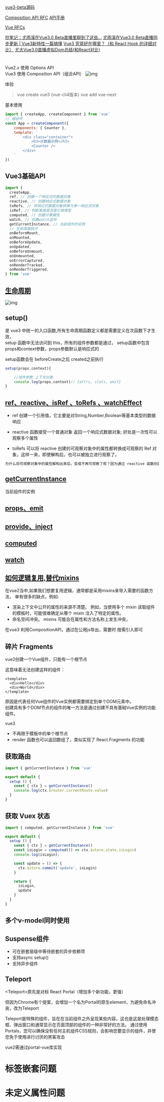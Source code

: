 [vue3-beta源码](https://github.com/vuejs/vue-next)

[Composition API RFC](https://composition-api.vuejs.org/zh/)
[API手册](https://composition-api.vuejs.org/zh/api.html)

[Vue RFCs](https://github.com/vuejs/rfcs)

[抄笔记：尤雨溪在Vue3.0 Beta直播里聊到了这些…](https://juejin.im/post/5e9f6b3251882573a855cd52)
[尤雨溪在Vue3.0 Beta直播同步更新 | Vue3新特性一篇搞懂](https://juejin.im/post/5e6388366fb9a07cda097c47)
[Vue3 究竟好在哪里？（和 React Hook 的详细对比）](https://juejin.im/post/5e9ce011f265da47b8450c11)
[尤大Vue3.0直播虚拟Dom总结(和React对比)](https://juejin.im/post/5e9faa8fe51d4546fe263eda)

[](https://juejin.im/post/5ec537486fb9a047bb6a4204)

# 
Vue2.x 使用 Options API   
Vue3 使用 Composition API（组合API）
![img](./src/assets/optionsAPI_compositionAPI.jpg)


体验
>vue create vue3 (vue-cli4版本)
>vue add vue-next 

基本使用
```js
import { createApp, createComponent } from 'vue'
// 根组件
const App = createComponent({
    components: { Counter },
    template: `
        <div class="container">
            <h3>计数器示例</h3>
            <Counter />
        </div>
    `
})
```



## Vue3基础API
```js
import {
  createApp,
  ref, // 创建一个响应式的数据对象
  reactive, // 创建响应式数据对象
  toRefs, // 将响应式数据对象转换为单一响应式对象
  isRef, // 判断某值是否是引用类型
  computed, // 创建计算属性
  watch, // 创建watch监听
  getCurrentInstance, // 当前组件的实例
  // 生命周期钩子
  onBeforeMount,
  onMounted,
  onBeforeUpdate,
  onUpdated,
  onBeforeUnmount,
  onUnmounted,
  onErrorCaptured,
  onRenderTracked,
  onRenderTriggered,
} from 'vue'

```

## [生命周期](/src/components/LifeCycle)
![img](./src/assets/hook.jpg)


## setup()
是 vue3 中统一的入口函数,所有生命周期函数定义都是需要定义在次函数下才生效，  
setup 函数中无法访问到 this，所有的组件参数都是通过， 
setup函数中包含props和context参数，props参数默认是响应式的

setup函数会在 beforeCreate之后 created之前执行
```js
setup(props,context){

    //组件参数 上下文对象
    console.log(props,context)// {attrs, slots, emit}
} 
```

## [ref、reactive、isRef 、toRefs 、watchEffect](/src/components/Reactive)
* ref 创建一个引用值，它主要是对String,Number,Boolean等基本类型的数据响应

* reactive 函数接受一个普通对象 返回一个响应式数据对象; 好处是一次性可以观察多个属性

* toRefs 可以将 reactive 创建的可观察对象中的属性都转换成可观察的 Ref 对象，这样一来，即使解构后，也可以被独立进行观察了。

```html
为什么将可观察对象中的属性解构出来后，变成不再可观察了呢？因为通过 reactive 函数创建的可观察对象，内部的属性本身并不是可观察类型的，对他们访问和观察其实都是通过Proxy代理访问来实现的。如果将这些属性解构，这些属性就不再通过原对象的代理来访问了，就无法再进行观察。
```

## [getCurrentInstance](/src/components/GetCurrentInstance)
当前组件的实例


## [props、emit](/src/components/Props_Emit)

## [provide、inject](/src/components/Provide_Inject)

## [computed](/src/components/Computed)

## [watch](/src/components/Watch)

## [如何逻辑复用,替代mixins](/src/components/Mixins)
在vue2当中,如果我们想要复用逻辑，通常都是采用mixins来导入需要的函数方法，
单有很多的缺点，例如:
* 渲染上下文中公开的属性的来源不清楚。 例如，当使用多个 mixin 读取组件的模板时，可能很难确定从哪个 mixin 注入了特定的属性。
* 命名空间冲突。 mixins 可能会在属性和方法名称上发生冲突，

在vue3 利用CompositionAPI，通过在公用js导出，需要时 按需引入即可

## 碎片 Fragments
vue2创建一个Vue组件，只能有一个根节点

这意味着无法创建这样的组件：
```vue
<template>
  <div>Hello</div>
  <div>World</div>
</template>
```
原因是代表任何Vue组件的Vue实例都需要绑定到单个DOM元素中。  
创建具有多个DOM节点的组件的唯一方法是通过创建不具有基础Vue实例的功能组件。

vue3 
* 不再限于模板中的单个根节点
* render 函数也可以返回数组了，类似实现了 React.Fragments 的功能 

## 获取路由
```js
import { getCurrentInstance } from 'vue'

export default {
  setup () {
    const { ctx } = getCurrentInstance()
    console.log(ctx.$router.currentRoute.value)
  }
}
```

## 获取 Vuex 状态
```js
import { computed, getCurrentInstance } from 'vue'

export default {
  setup () {
    const { ctx } = getCurrentInstance()
    const isLogin = computed(() => ctx.$store.state.isLogin)
    console.log(isLogin);

    const update = () => {
      ctx.$store.commit('update', isLogin)
    }

    return {
      isLogin,
      update
    }
  }
}
```


## 多个v-model同时使用

## Suspense组件
* 可在嵌套层级中等待嵌套的异步依赖项
* 支持async setup()
* 支持异步组件


## Teleport
\<Teleport\>原先是对标 React Portal（增加多个新功能，更强）

但因为Chrome有个提案，会增加一个名为Portal的原生element，为避免命名冲突，改为Teleport

Teleport是特殊的组件，旨在在当前组件之外呈现某些内容。这也是这是处理模态框、弹出窗口和通常显示在页面顶部的组件的一种非常好的方法。
通过使用Portals，您可以确保没有任何主机组件CSS规则，会影响您要显示的组件，并使您免于使用进行讨厌的黑客攻击

vue2需通过portal-vue库实现

# 标签嵌套问题

# 未定义属性问题

